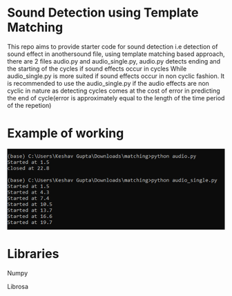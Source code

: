 # Sound Detection using Template Matching
This repo aims to provide starter code for sound detection i.e detection of sound effect in anothersound file, using template matching based approach, there are 2 files audio.py and audio_single.py, audio.py detects ending and the starting of the cycles if sound effects occur in cycles While audio_single.py is more suited if sound effects occur in non cyclic fashion. It is recommended to use the audio_single.py if the audio effects are non cyclic in nature as detecting cycles comes at the cost of error in predicting the end of cycle(error is approximately equal to the length of the time period of the repetion)

# Example of working
<img src="example.PNG" align="center">

# Libraries
Numpy

Librosa
